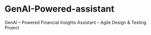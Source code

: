 # GenAI-Powered-assistant
GenAI – Powered Financial Insights Assistant – Agile Design &amp; Testing Project
